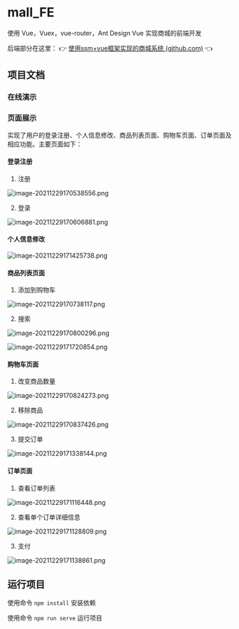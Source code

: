 # mall_FE

使用 Vue，Vuex，vue-router，Ant Design Vue 实现商城的前端开发

后端部分在这里： :point_right: [使用ssm+vue框架实现的商城系统 (github.com)](https://github.com/HeavyTiger/mall) :point_left:

## 项目文档

### 在线演示



### 页面展示

实现了用户的登录注册、个人信息修改、商品列表页面、购物车页面、订单页面及相应功能。主要页面如下：

#### 登录注册

1. 注册

![image-20211229170538556.png](https://p3-juejin.byteimg.com/tos-cn-i-k3u1fbpfcp/3c36029db27a4f29afb4108b221e6e50~tplv-k3u1fbpfcp-watermark.image?)

2. 登录

![image-20211229170606881.png](https://p1-juejin.byteimg.com/tos-cn-i-k3u1fbpfcp/69790e1f4f354d40a5eae873245a8b51~tplv-k3u1fbpfcp-watermark.image?)

#### 个人信息修改

![image-20211229171425738.png](https://p6-juejin.byteimg.com/tos-cn-i-k3u1fbpfcp/403f1d2408c64d6d9dd76530eef080c2~tplv-k3u1fbpfcp-watermark.image?)

#### 商品列表页面

1. 添加到购物车

![image-20211229170738117.png](https://p9-juejin.byteimg.com/tos-cn-i-k3u1fbpfcp/e30a3260896b47e0ae425d7c35eec4a0~tplv-k3u1fbpfcp-watermark.image?)

2. 搜索

![image-20211229170800296.png](https://p9-juejin.byteimg.com/tos-cn-i-k3u1fbpfcp/6fbf389b21da4582b7b5489121c1274d~tplv-k3u1fbpfcp-watermark.image?)

![image-20211229171720854.png](https://p1-juejin.byteimg.com/tos-cn-i-k3u1fbpfcp/f66dce30179b4cd3b37b74ae29e80d87~tplv-k3u1fbpfcp-watermark.image?)

#### 购物车页面

1. 改变商品数量

![image-20211229170824273.png](https://p6-juejin.byteimg.com/tos-cn-i-k3u1fbpfcp/6ad66c783952412d8ba10e5a1a553244~tplv-k3u1fbpfcp-watermark.image?)

2. 移除商品

![image-20211229170837426.png](https://p1-juejin.byteimg.com/tos-cn-i-k3u1fbpfcp/cc814a4ecce14a0baae043fb656f3909~tplv-k3u1fbpfcp-watermark.image?)

3. 提交订单

![image-20211229171338144.png](https://p3-juejin.byteimg.com/tos-cn-i-k3u1fbpfcp/19761ad8d4b142baad59b1dc0294c4b4~tplv-k3u1fbpfcp-watermark.image?)

#### 订单页面

1. 查看订单列表

![image-20211229171116448.png](https://p3-juejin.byteimg.com/tos-cn-i-k3u1fbpfcp/aea83f260d314cc2b94ce983a6e04e6f~tplv-k3u1fbpfcp-watermark.image?)

2. 查看单个订单详细信息

![image-20211229171128809.png](https://p3-juejin.byteimg.com/tos-cn-i-k3u1fbpfcp/3c6fc2e44c064720ac62ac95b2a1cf9d~tplv-k3u1fbpfcp-watermark.image?)

3. 支付

![image-20211229171138861.png](https://p9-juejin.byteimg.com/tos-cn-i-k3u1fbpfcp/389279576fef458cabab7ebf44c3376b~tplv-k3u1fbpfcp-watermark.image?)

## 运行项目

使用命令 `npm install` 安装依赖

使用命令 `npm run serve` 运行项目

